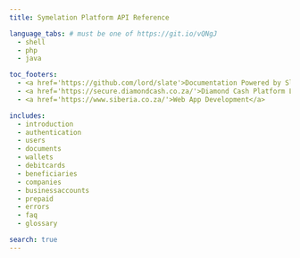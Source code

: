 ```yaml
---
title: Symelation Platform API Reference

language_tabs: # must be one of https://git.io/vQNgJ
  - shell
  - php
  - java

toc_footers:
  - <a href='https://github.com/lord/slate'>Documentation Powered by Slate</a>
  - <a href='https://secure.diamondcash.co.za/'>Diamond Cash Platform Login</a>
  - <a href='https://www.siberia.co.za/'>Web App Development</a>

includes:
  - introduction
  - authentication
  - users
  - documents
  - wallets
  - debitcards
  - beneficiaries
  - companies
  - businessaccounts
  - prepaid
  - errors
  - faq
  - glossary

search: true
---
```


